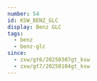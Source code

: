 ```yaml
---
number: 54
id: KSW_BENZ_GLC
display: Benz GLC
tags:
  - benz
  - benz-glc
since:
  - zxw/gt6/20250307gt_ksw
  - zxw/gt7/20250104gt_ksw
---
```

